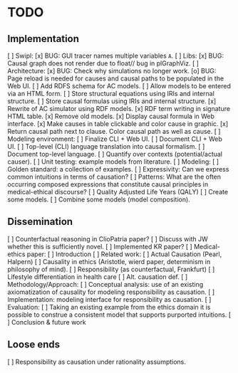 TODO
====

Implementation
--------------

  [ ] Swipl:
    [x] BUG: GUI tracer names multiple variables `A`.
  [ ] Libs:
    [x] BUG: Causal graph does not render due to float// bug in plGraphViz.
  [ ] Architecture:
    [x] BUG: Check why simulations no longer work.
    [o] BUG: Page reload is needed for causes and causal paths
        to be populated in the Web UI.
    [ ] Add RDFS schema for AC models.
    [ ] Allow models to be entered via an HTML form.
    [ ] Store structural equations using IRIs and internal structure.
    [ ] Store causal formulas using IRIs and internal structure.
    [x] Rewrite of AC simulator using RDF models.
    [x] RDF term writing in signature HTML table.
    [x] Remove old models.
    [x] Display causal formula in Web interface.
    [x] Make causes in table clickable and color cause in graphic.
    [x] Return causal path next to clause. Color causal path as well as cause.
  [ ] Modeling environment:
    [ ] Finalize CLI + Web UI.
    [ ] Document CLI + Web UI.
    [ ] Top-level (CLI) language translation into causal formalism.
    [ ] Document top-level language.
    [ ] Quantify over contexts (potential/actual causer).
    [ ] Unit testing: example models from literature.
  [ ] Modeling:
    [ ] Golden standard: a collection of examples.
    [ ] Expressivity: Can we express common intuitions in terms of causation?
    [ ] Patterns: What are the often occurring composed expressions that constitute causal principles in medical-ethical discourse?
      [ ] Quality Adjusted Life Years (QALY)
    [ ] Create some models.
    [ ] Combine some models (model composition).

Dissemination
-------------

  [ ] Counterfactual reasoning in ClioPatria paper?
    [ ] Discuss with JW whether this is sufficiently novel.
  [ ] Implemented KR paper?
  [ ] Medical-ethics paper:
    [ ] Introduction
    [ ] Related work:
      [ ] Actual Causation (Pearl, Halpern)
      [ ] Causality in ethics (Aristotle, wierd paper, determinism in philosophy of mind).
      [ ] Responsibility (as counterfactual, Frankfurt)
      [ ] Lifestyle differentiation in health care
      [ ] Alt. causation def.
    [ ] Methodology/Approach:
      [ ] Conceptual  analysis: use of an existing axiomatization of causality for modeling responsibility as causation.
    [ ] Implementation: modeling interface for responsibility as causation.
    [ ] Evaluation:
      [ ] Taking an existing example from the ethics domain it is possible to construe a consistent model that supports purported intuitions.
    [ ] Conclusion & future work

Loose ends
----------

  [ ] Responsibility as causation under rationality assumptions.
